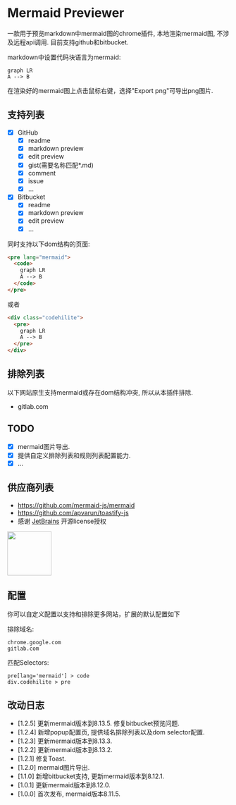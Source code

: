 # Mermaid Previewer

一款用于预览markdown中mermaid图的chrome插件, 本地渲染mermaid图, 不涉及远程api调用.
目前支持github和bitbucket.

markdown中设置代码块语言为mermaid:
```mermaid
graph LR
A --> B
```

在渲染好的mermaid图上点击鼠标右键，选择"Export png"可导出png图片.

## 支持列表

- [x] GitHub
  - [x] readme
  - [x] markdown preview
  - [x] edit preview
  - [x] gist(需要名称匹配*.md)
  - [x] comment
  - [x] issue
  - [x] ...
- [x] Bitbucket
  - [x] readme
  - [x] markdown preview
  - [x] edit preview
  - [x] ...

同时支持以下dom结构的页面:
```html
<pre lang="mermaid">
  <code>
    graph LR
    A --> B
  </code>
</pre>
```
或者
```html
<div class="codehilite">
  <pre>
    graph LR
    A --> B
  </pre>
</div>
```

## 排除列表

以下网站原生支持mermaid或存在dom结构冲突, 所以从本插件排除.
- gitlab.com

## TODO

- [X] mermaid图片导出.
- [X] 提供自定义排除列表和规则列表配置能力.
- [X] ...

## 供应商列表

- https://github.com/mermaid-js/mermaid
- https://github.com/apvarun/toastify-js
- 感谢 [JetBrains](https://www.jetbrains.com/?from=ferry) 开源license授权

<p>
 <a href="https://www.jetbrains.com/?from=ferry">
   <img height="100" src="https://www.jetbrains.com/company/brand/img/logo6.svg">
 </a>
</p>

## 配置
你可以自定义配置以支持和排除更多网站，扩展的默认配置如下

排除域名:
```
chrome.google.com
gitlab.com
```
匹配Selectors:
```
pre[lang='mermaid'] > code
div.codehilite > pre
```

## 改动日志
- [1.2.5]  更新mermaid版本到8.13.5. 修复bitbucket预览问题.
- [1.2.4]  新增popup配置页, 提供域名排除列表以及dom selector配置.
- [1.2.3]  更新mermaid版本到8.13.3.
- [1.2.2]  更新mermaid版本到8.13.2.
- [1.2.1]  修复Toast.
- [1.2.0]  mermaid图片导出.
- [1.1.0]  新增bitbucket支持, 更新mermaid版本到8.12.1.
- [1.0.1]  更新mermaid版本到8.12.0.
- [1.0.0]  首次发布, mermaid版本8.11.5.
